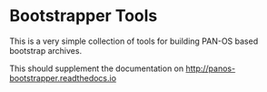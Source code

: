 # Bootstrapper Tools

This is a very simple collection of tools for building PAN-OS based bootstrap archives.

This should supplement the documentation on http://panos-bootstrapper.readthedocs.io

